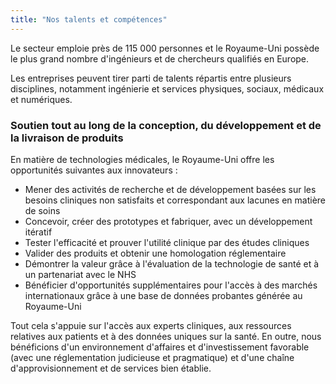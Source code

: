 ```yaml
---
title: "Nos talents et compétences"
---
```

Le secteur emploie près de 115 000 personnes et le Royaume-Uni possède le plus grand nombre d'ingénieurs et de chercheurs qualifiés en Europe.

Les entreprises peuvent tirer parti de talents répartis entre plusieurs disciplines, notamment ingénierie et services physiques, sociaux, médicaux et numériques.

### Soutien tout au long de la conception, du développement et de la livraison de produits

En matière de technologies médicales, le Royaume-Uni offre les opportunités suivantes aux innovateurs :

- Mener des activités de recherche et de développement basées sur les besoins cliniques non satisfaits et correspondant aux lacunes en matière de soins
- Concevoir, créer des prototypes et fabriquer, avec un développement itératif
- Tester l'efficacité et prouver l'utilité clinique par des études cliniques
- Valider des produits et obtenir une homologation réglementaire
- Démontrer la valeur grâce à l'évaluation de la technologie de santé et à un partenariat avec le NHS
- Bénéficier d'opportunités supplémentaires pour l'accès à des marchés internationaux grâce à une base de données probantes générée au Royaume-Uni

Tout cela s'appuie sur l'accès aux experts cliniques, aux ressources relatives aux patients et à des données uniques sur la santé. En outre, nous bénéficions d'un environnement d'affaires et d'investissement favorable (avec une réglementation judicieuse et pragmatique) et d'une chaîne d'approvisionnement et de services bien établie.

